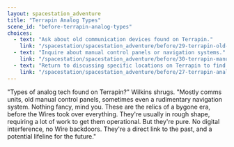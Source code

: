 ```yaml
---
layout: spacestation_adventure
title: "Terrapin Analog Types"
scene_id: "before-terrapin-analog-types"
choices:
  - text: "Ask about old communication devices found on Terrapin."
    link: "/spacestation/spacestation_adventure/before/29-terrapin-old-comms/"
  - text: "Inquire about manual control panels or navigation systems."
    link: "/spacestation/spacestation_adventure/before/30-terrapin-manual-controls/"
  - text: "Return to discussing specific locations on Terrapin to find analog tech."
    link: "/spacestation/spacestation_adventure/before/27-terrapin-analog-locations/"
---
```


"Types of analog tech found on Terrapin?" Wilkins shrugs. "Mostly comms units, old manual control panels, sometimes even a rudimentary navigation system. Nothing fancy, mind you. These are the relics of a bygone era, before the Wires took over everything. They're usually in rough shape, requiring a lot of work to get them operational. But they're pure. No digital interference, no Wire backdoors. They're a direct link to the past, and a potential lifeline for the future."
